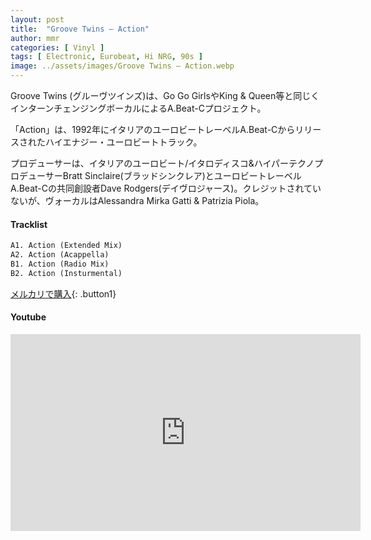 ```yaml
---
layout: post
title:  "Groove Twins – Action"
author: mmr
categories: [ Vinyl ]
tags: [ Electronic, Eurobeat, Hi NRG, 90s ]
image: ../assets/images/Groove Twins – Action.webp
---
```


Groove Twins (グルーヴツインズ)は、Go Go GirlsやKing & Queen等と同じくインターンチェンジングボーカルによるA.Beat-Cプロジェクト。

「Action」は、1992年にイタリアのユーロビートレーベルA.Beat-Cからリリースされたハイエナジー・ユーロビートトラック。

プロデューサーは、イタリアのユーロビート/イタロディスコ&ハイパーテクノプロデューサーBratt Sinclaire(ブラッドシンクレア)とユーロビートレーベルA.Beat-Cの共同創設者Dave Rodgers(デイヴロジャース)。クレジットされていないが、ヴォーカルはAlessandra Mirka Gatti & Patrizia Piola。

#### Tracklist
```md
A1. Action (Extended Mix)
A2. Action (Acappella)
B1. Action (Radio Mix)
B2. Action (Insturmental)
```

[メルカリで購入](https://jp.mercari.com/item/m27226885297?afid=6142608987){: .button1}

#### Youtube
<iframe width="560" height="315" src="https://www.youtube.com/embed/NPFNrj_necM?si=W4ZtP1XE0riQDwkz" title="YouTube video player" frameborder="0" allow="accelerometer; autoplay; clipboard-write; encrypted-media; gyroscope; picture-in-picture; web-share" referrerpolicy="strict-origin-when-cross-origin" allowfullscreen></iframe>